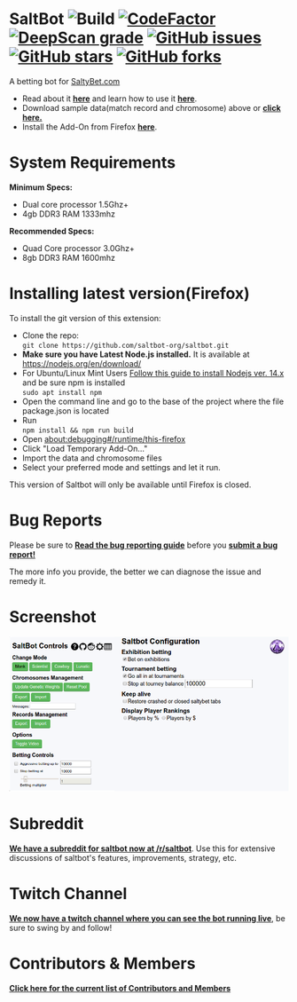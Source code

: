 # SaltBot ![Build](https://github.com/saltbot-org/saltbot/workflows/Build/badge.svg)  [![CodeFactor](https://www.codefactor.io/repository/github/saltbot-org/saltbot/badge)](https://www.codefactor.io/repository/github/saltbot-org/saltbot)  [![DeepScan grade](https://deepscan.io/api/teams/8156/projects/10312/branches/141011/badge/grade.svg)](https://deepscan.io/dashboard#view=project&tid=8156&pid=10312&bid=141011)  [![GitHub issues](https://img.shields.io/github/issues/saltbot-org/saltbot?style=plastic)](https://github.com/saltbot-org/saltbot/issues)  [![GitHub stars](https://img.shields.io/github/stars/saltbot-org/saltbot?style=plastic)](https://github.com/saltbot-org/saltbot/stargazers)  [![GitHub forks](https://img.shields.io/github/forks/saltbot-org/saltbot?style=plastic)](https://github.com/saltbot-org/saltbot/network)

A betting bot for [SaltyBet.com](http://saltybet.com)

* Read about it [**here**](http://explosionduck.com/wp/story-of-a-betting-bot/) and learn how to use it [**here**](http://explosionduck.com/wp/so-you-want-to-use-saltbot/). 
* Download sample data(match record and chromosome) above or [**click here.**](https://github.com/saltbot-org/saltbot/tree/master/data/2020-01-27)
* Install the Add-On from Firefox [**here**](https://addons.mozilla.org/de/firefox/addon/salt-bot/).

# System Requirements
**Minimum Specs:**
* Dual core processor 1.5Ghz+
* 4gb DDR3 RAM 1333mhz

**Recommended Specs:**
* Quad Core processor 3.0Ghz+
* 8gb DDR3 RAM 1600mhz

# Installing latest version(Firefox)

To install the git version of this extension:
* Clone the repo:  
`git clone https://github.com/saltbot-org/saltbot.git`
* **Make sure you have Latest Node.js installed.** It is available at https://nodejs.org/en/download/
* For Ubuntu/Linux Mint Users [Follow this guide to install Nodejs ver. 14.x](https://github.com/nodesource/distributions/blob/master/README.md#debinstall) and be sure npm is installed  
`sudo apt install npm`
* Open the command line and go to the base of the project where the file package.json is located
* Run  
`npm install && npm run build`
* Open [about:debugging#/runtime/this-firefox](about:debugging#/runtime/this-firefox)
* Click "Load Temporary Add-On..."
* Import the data and chromosome files
* Select your preferred mode and settings and let it run.

This version of Saltbot will only be available until Firefox is closed.

# Bug Reports

Please be sure to [**Read the bug reporting guide**](https://github.com/saltbot-org/saltbot/blob/master/bugreports.md) before you [**submit a bug report!**](https://github.com/saltbot-org/saltbot/issues/new)

The more info you provide, the better we can diagnose the issue and remedy it. 

# Screenshot

<img src="/dist/images/screenshot.png" />

# Subreddit

[**We have a subreddit for saltbot now at /r/saltbot**](https://www.reddit.com/r/saltbot/). Use this for extensive discussions of saltbot's features, improvements, strategy, etc.

# Twitch Channel

[**We now have a twitch channel where you can see the bot running live**,](https://twitch.tv/saltbot) be sure to swing by and follow!

# Contributors & Members

[**Click here for the current list of Contributors and Members**](https://github.com/saltbot-org/saltbot/network/members)

